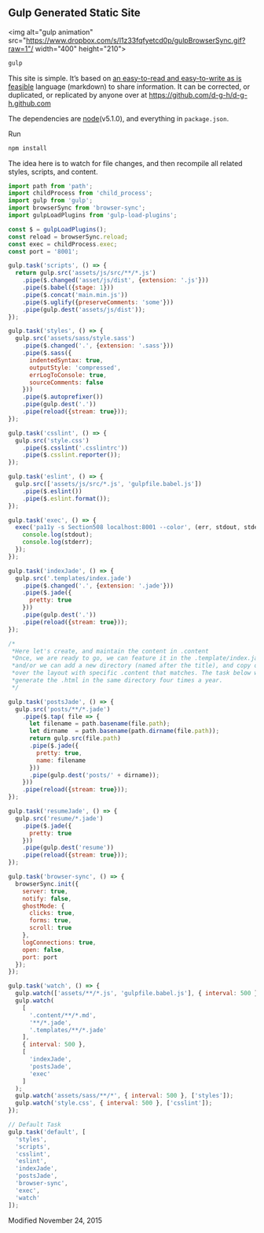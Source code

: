 ## Gulp Generated Static Site

<img alt="gulp animation" src="https://www.dropbox.com/s/l1z33fqfyetcd0p/gulpBrowserSync.gif?raw=1"/ width="400" height="210">

```sh
gulp
```
This site is simple. It’s based on [an easy-to-read and easy-to-write as is feasible](http://daringfireball.net/projects/markdown/syntax#philosophy) language (markdown) to share information. It can be corrected, or duplicated, or replicated by anyone over at https://github.com/d-g-h/d-g-h.github.com

The dependencies are [node](https://nodejs.org/)(v5.1.0), and everything in `package.json`.

Run
```sh
npm install
```

The idea here is to watch for file changes, and then recompile all related styles, scripts, and content.

```js
import path from 'path';
import childProcess from 'child_process';
import gulp from 'gulp';
import browserSync from 'browser-sync';
import gulpLoadPlugins from 'gulp-load-plugins';

const $ = gulpLoadPlugins();
const reload = browserSync.reload;
const exec = childProcess.exec;
const port = '8001';

gulp.task('scripts', () => {
  return gulp.src('assets/js/src/**/*.js')
    .pipe($.changed('asset/js/dist', {extension: '.js'}))
    .pipe($.babel({stage: 1}))
    .pipe($.concat('main.min.js'))
    .pipe($.uglify({preserveComments: 'some'}))
    .pipe(gulp.dest('assets/js/dist'));
});

gulp.task('styles', () => {
  gulp.src('assets/sass/style.sass')
    .pipe($.changed('.', {extension: '.sass'}))
    .pipe($.sass({
      indentedSyntax: true,
      outputStyle: 'compressed',
      errLogToConsole: true,
      sourceComments: false
    }))
    .pipe($.autoprefixer())
    .pipe(gulp.dest('.'))
    .pipe(reload({stream: true}));
});

gulp.task('csslint', () => {
  gulp.src('style.css')
    .pipe($.csslint('.csslintrc'))
    .pipe($.csslint.reporter());
});

gulp.task('eslint', () => {
  gulp.src(['assets/js/src/*.js', 'gulpfile.babel.js'])
    .pipe($.eslint())
    .pipe($.eslint.format());
});

gulp.task('exec', () => {
  exec('pa11y -s Section508 localhost:8001 --color', (err, stdout, stderr) => {
    console.log(stdout);
    console.log(stderr);
  });
});

gulp.task('indexJade', () => {
  gulp.src('.templates/index.jade')
    .pipe($.changed('.', {extension: '.jade'}))
    .pipe($.jade({
      pretty: true
    }))
    .pipe(gulp.dest('.'))
    .pipe(reload({stream: true}));
});

/*
 *Here let's create, and maintain the content in .content
 *Once, we are ready to go, we can feature it in the .template/index.jade,
 *and/or we can add a new directory (named after the title), and copy of
 *over the layout with specific .content that matches. The task below will
 *generate the .html in the same directory four times a year.
 */

gulp.task('postsJade', () => {
  gulp.src('posts/**/*.jade')
    .pipe($.tap( file => {
      let filename = path.basename(file.path);
      let dirname  = path.basename(path.dirname(file.path));
      return gulp.src(file.path)
      .pipe($.jade({
        pretty: true,
        name: filename
      }))
      .pipe(gulp.dest('posts/' + dirname));
    }))
    .pipe(reload({stream: true}));
});

gulp.task('resumeJade', () => {
  gulp.src('resume/*.jade')
    .pipe($.jade({
      pretty: true
    }))
    .pipe(gulp.dest('resume'))
    .pipe(reload({stream: true}));
});

gulp.task('browser-sync', () => {
  browserSync.init({
    server: true,
    notify: false,
    ghostMode: {
      clicks: true,
      forms: true,
      scroll: true
    },
    logConnections: true,
    open: false,
    port: port
  });
});

gulp.task('watch', () => {
  gulp.watch(['assets/**/*.js', 'gulpfile.babel.js'], { interval: 500 }, ['eslint', 'styles']);
  gulp.watch(
    [
      '.content/**/*.md',
      '**/*.jade',
      '.templates/**/*.jade'
    ],
    { interval: 500 },
    [
      'indexJade',
      'postsJade',
      'exec'
    ]
  );
  gulp.watch('assets/sass/**/*', { interval: 500 }, ['styles']);
  gulp.watch('style.css', { interval: 500 }, ['csslint']);
});

// Default Task
gulp.task('default', [
  'styles',
  'scripts',
  'csslint',
  'eslint',
  'indexJade',
  'postsJade',
  'browser-sync',
  'exec',
  'watch'
]);
```

Modified <time datetime=2015-11-24>November 24, 2015</time>
